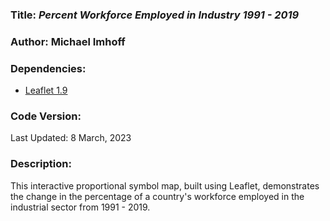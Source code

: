 ### **Title:** *Percent Workforce Employed in Industry 1991 - 2019*

### **Author:** Michael Imhoff

### **Dependencies:**
* [Leaflet 1.9](https://leafletjs.com/)

### **Code Version:**
Last Updated: 8 March, 2023

### **Description:**
This interactive proportional symbol map, built using Leaflet, demonstrates the change in the percentage of a country's workforce employed in the industrial sector from 1991 - 2019.
